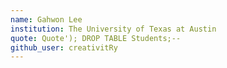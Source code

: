 ```yaml
---
name: Gahwon Lee
institution: The University of Texas at Austin
quote: Quote'); DROP TABLE Students;--
github_user: creativitRy
---
```

